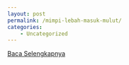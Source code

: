 ```yaml
---
layout: post
permalink: /mimpi-lebah-masuk-mulut/
categories:
    - Uncategorized
---
```


[Baca Selengkapnya](/10)